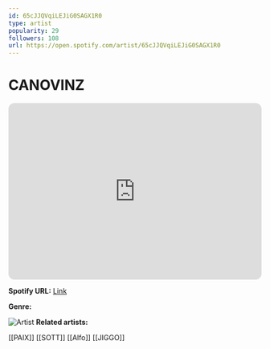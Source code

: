 ```yaml
---
id: 65cJJQVqiLEJiG0SAGX1R0
type: artist
popularity: 29
followers: 108
url: https://open.spotify.com/artist/65cJJQVqiLEJiG0SAGX1R0
---
```

# CANOVINZ

<iframe style="border-radius:12px" src="https://open.spotify.com/embed/artist/65cJJQVqiLEJiG0SAGX1R0" width="100%" height="352" frameBorder="0" allowfullscreen="" allow="autoplay; clipboard-write; encrypted-media; fullscreen; picture-in-picture" loading="lazy"></iframe>

**Spotify URL:** [Link](https://open.spotify.com/artist/65cJJQVqiLEJiG0SAGX1R0)

**Genre:** 

![Artist](https://i.scdn.co/image/ab6761610000e5eb1316a34f645cd747a73a5aa5)
**Related artists:**

[[PAIX]]
[[SOTT]]
[[Alfo]]
[[JIGGO]]

